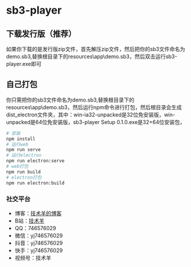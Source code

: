 # sb3-player

## 下载发行版（推荐）
如果你下载的是发行版zip文件，首先解压zip文件，然后把你的sb3文件命名为demo.sb3,替换根目录下的resources\app\demo.sb3，然后双击运行sb3-player.exe即可

## 自己打包
你只需把你的sb3文件命名为demo.sb3,替换根目录下的resources\app\demo.sb3，然后运行npm命令进行打包，然后根目录会生成dist_electron文件夹，其中：win-ia32-unpacked是32位免安装版，win-unpacked是64位免安装版，sb3-player Setup 0.1.0.exe是32+64位安装包，

```bash
# 安装
npm install
# 运行web
npm run serve
# 运行electron
npm run electron:serve
# web打包
npm run build
# electron打包
npm run electron:build
```

### 社交平台
- 博客：[技术羊的博客](http://www.jishuyang.com)
- B站：[技术羊](https://space.bilibili.com/494729228)
- QQ：746576029
- 微信：yj746576029
- 抖音：yj746576029
- 快手：yj746576029
- 视频号：技术羊
